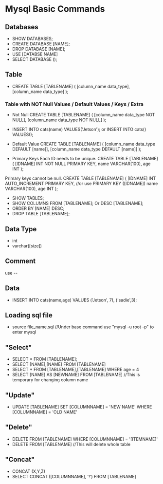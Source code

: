 # Mysql Basic Commands

## Databases
- SHOW DATABASES;
- CREATE DATABASE [NAME];
- DROP DATABASE [NAME];
- USE [DATABSE NAME]
- SELECT DATABASE ();


## Table
- CREATE TABLE [TABLENAME]
    (
        [column_name data_type],
        [column_name data_type]
    );
### Table with NOT Null Values / Default Values / Keys / Extra
- Not Null
CREATE TABLE [TABLENAME]
    (
       [column_name data_type NOT NULL],
       [column_name data_type NOT NULL]
    );
    
- INSERT INTO cats(name) VALUES('Jetson'); or INSERT INTO cats() VALUES();

- Default Value
CREATE TABLE [TABLENAME]
    (
       [column_name data_type DEFAULT [name]],
       [column_name data_type DEFAULT [name]]
    );

- Primary Keys
Each ID needs to be unique.
CREATE TABLE [TABLENAME]
    (
        [IDNAME] INT NOT NULL PRIMARY KEY,
        name VARCHAR(100),
        age INT
    );

Primary keys cannot be null.
CREATE TABLE [TABLENAME]
    (
        [IDNAME] INT AUTO_INCREMENT PRIMARY KEY,        //or use PRIMARY KEY ([IDNAME])
        name VARCHAR(100),
        age INT
    ); 


- SHOW TABLES;
- SHOW COLUMNS FROM [TABLENAME]; Or DESC [TABLENAME];
- ORDER BY [NAME] DESC;
- DROP TABLE [TABLENAME];

## Data Type 
- int
- varchar([size])
 
## Comment
use -- 

## Data 
- INSERT INTO cats(name,age) VALUES ('Jetson', 7), ('sadie',3);


## Loading sql file
- source file_name.sql          //Under base command use "mysql -u root -p" to enter mysql


## "Select"
- SELECT * FROM [TABLENAME];
- SELECT [NAME],[NAME] FROM [TABLENAME]
- SELECT * FROM [TABLENAME],[TABLENAME] WHERE age = 4
- SELECT [NAME] AS [NEWNAME] FROM [TABLENAME]            //This is temporary for changing column name

## "Update" 
- UPDATE [TABLENAME] SET [COLUMNNAME] = 'NEW NAME' WHERE [COLUMNNAME] = 'OLD NAME'

## "Delete"
- DELETE FROM [TABLENAME] WHERE [COLUMNNAME] = '[ITEMNAME]'
- DELETE FROM [TABLENAME]           //This will delete whole table


## "Concat"
- CONCAT (X,Y,Z)
- SELECT CONCAT ([COLUMNNAME], '!') FROM [TABLENAME]